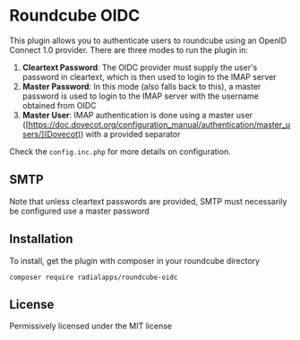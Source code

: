 # Roundcube OIDC

This plugin allows you to authenticate users to roundcube using an OpenID Connect 1.0 provider. There are three modes to run the plugin in:
1. **Cleartext Password**: The OIDC provider must supply the user's password in cleartext, which is then used to login to the IMAP server
2. **Master Password**: In this mode (also falls back to this), a master password is used to login to the IMAP server with the username obtained from OIDC
3. **Master User**: IMAP authentication is done using a master user ([https://doc.dovecot.org/configuration_manual/authentication/master_users/](Dovecot)) with a provided separator

Check the `config.inc.php` for more details on configuration.

## SMTP
Note that unless cleartext passwords are provided, SMTP must necessarily be configured use a master password

## Installation
To install, get the plugin with composer in your roundcube directory
```
composer require radialapps/roundcube-oidc
```

## License
Permissively licensed under the MIT license

